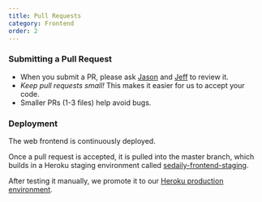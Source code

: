 ```yaml
---
title: Pull Requests
category: Frontend
order: 2
---
```


### Submitting a Pull Request

* When you submit a PR, please ask [Jason](https://github.com/jasonify) and [Jeff](https://github.com/crablar) to review it.
* *Keep pull requests small!* This makes it easier for us to accept your code. 
* Smaller PRs (1-3 files) help avoid bugs.

### Deployment

The web frontend is continuously deployed.

Once a pull request is accepted, it is pulled into the master branch, which builds in a Heroku staging environment called [sedaily-frontend-staging](https://sedaily-frontend-staging.herokuapp.com/).

After testing it manually, we promote it to our [Heroku production environment](https://sedaily.herokuapp.com/).
